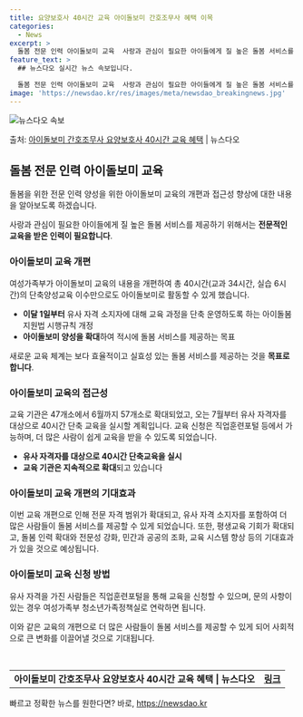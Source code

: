 ```yaml
---
title: 요양보호사 40시간 교육 아이돌보미 간호조무사 혜택 이목
categories:
  - News
excerpt: >
  돌봄 전문 인력 아이돌보미 교육  사랑과 관심이 필요한 아이들에게 질 높은 돌봄 서비스를 제공하기 위해서는 …
feature_text: >
  ## 뉴스다오 실시간 뉴스 속보입니다.

  돌봄 전문 인력 아이돌보미 교육  사랑과 관심이 필요한 아이들에게 질 높은 돌봄 서비스를 제공하기 위해서는 …
image: 'https://newsdao.kr/res/images/meta/newsdao_breakingnews.jpg'
---
```


![뉴스다오 속보](https://newsdao.kr/res/images/meta/newsdao_breakingnews.jpg)

<p>출처: <a href="https://newsdao.kr/4537" rel="dofollow">아이돌보미 간호조무사 요양보호사 40시간 교육 혜택</a> | 뉴스다오</p>

<h2 data-ke-size="size26">돌봄 전문 인력 아이돌보미 교육</h2>
돌봄을 위한 전문 인력 양성을 위한 아이돌보미 교육의 개편과 접근성 향상에 대한 내용을 알아보도록 하겠습니다.

<p data-ke-size="size16">사랑과 관심이 필요한 아이들에게 질 높은 돌봄 서비스를 제공하기 위해서는 <b>전문적인 교육을 받은 인력이 필요합니다</b>.</p>

<h3>아이돌보미 교육 개편</h3>
여성가족부가 아이돌보미 교육의 내용을 개편하여 총 40시간(교과 34시간, 실습 6시간)의 단축양성교육 이수만으로도 아이돌보미로 활동할 수 있게 했습니다.

<ul>
  <li><b>이달 1일부터</b> 유사 자격 소지자에 대해 교육 과정을 단축 운영하도록 하는 아이돌봄 지원법 시행규칙 개정</li>
  <li><b>아이돌보미 양성을 확대</b>하여 적시에 돌봄 서비스를 제공하는 목표</li>
</ul>

<p data-ke-size="size16">새로운 교육 체계는 보다 효율적이고 실효성 있는 돌봄 서비스를 제공하는 것을 <b>목표로 합니다</b>.</p>

<h3>아이돌보미 교육의 접근성</h3>
교육 기관은 47개소에서 6월까지 57개소로 확대되었고, 오는 7월부터 유사 자격자를 대상으로 40시간 단축 교육을 실시할 계획입니다. 교육 신청은 직업훈련포털 등에서 가능하며, 더 많은 사람이 쉽게 교육을 받을 수 있도록 되었습니다.

<ul>
  <li><b>유사 자격자를 대상으로 40시간 단축교육을 실시</b></li>
  <li><b>교육 기관은 지속적으로 확대</b>되고 있습니다</li>
</ul>

<h3>아이돌보미 교육 개편의 기대효과</h3>
이번 교육 개편으로 인해 전문 자격 범위가 확대되고, 유사 자격 소지자를 포함하여 더 많은 사람들이 돌봄 서비스를 제공할 수 있게 되었습니다. 또한, 평생교육 기회가 확대되고, 돌봄 인력 확대와 전문성 강화, 민간과 공공의 조화, 교육 시스템 향상 등의 기대효과가 있을 것으로 예상됩니다.

<h3>아이돌보미 교육 신청 방법</h3>
유사 자격을 가진 사람들은 직업훈련포털을 통해 교육을 신청할 수 있으며, 문의 사항이 있는 경우 여성가족부 청소년가족정책실로 연락하면 됩니다.

이와 같은 교육의 개편으로 더 많은 사람들이 돌봄 서비스를 제공할 수 있게 되어 사회적으로 큰 변화를 이끌어낼 것으로 기대됩니다.

<p data-ke-size="size16">&nbsp;</p>
<table>
  <tbody>
    <tr>
      <td style="text-align: center; height: 17px;"><b>아이돌보미 간호조무사 요양보호사 40시간 교육 혜택 | 뉴스다오</b></td>
      <td style="text-align: center; height: 17px;"><b><a href="https://newsdao.kr/4537">링크</a></b></td>
    </tr>
  </tbody>
</table>
<p data-ke-size="size16"></p> 

빠르고 정확한 뉴스를 원한다면? 바로, <a href="https://newsdao.kr" rel="dofollow">https://newsdao.kr</a>


    
